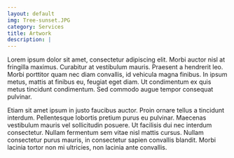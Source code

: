 ```yaml
---
layout: default
img: Tree-sunset.JPG
category: Services
title: Artwork
description: |
---
```

   Lorem ipsum dolor sit amet, consectetur adipiscing elit. Morbi auctor nisl at fringilla maximus. Curabitur at vestibulum mauris. Praesent a hendrerit leo. Morbi porttitor quam nec diam convallis, id vehicula magna finibus. In ipsum metus, mattis at finibus eu, feugiat eget diam. Ut condimentum ex quis metus tincidunt condimentum. Sed commodo augue tempor consequat pulvinar.

Etiam sit amet ipsum in justo faucibus auctor. Proin ornare tellus a tincidunt interdum. Pellentesque lobortis pretium purus eu pulvinar. Maecenas vestibulum mauris vel sollicitudin posuere. Ut facilisis dui nec interdum consectetur. Nullam fermentum sem vitae nisl mattis cursus. Nullam consectetur purus mauris, in consectetur sapien convallis blandit. Morbi lacinia tortor non mi ultricies, non lacinia ante convallis. 
